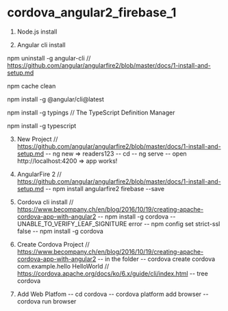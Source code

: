 # cordova_angular2_firebase_1



1. Node.js install

2. Angular cli install

npm uninstall -g angular-cli  // https://github.com/angular/angularfire2/blob/master/docs/1-install-and-setup.md

npm cache clean

npm install -g @angular/cli@latest

npm install -g typings   // The TypeScript Definition Manager

npm install -g typescript


3. New Project       // https://github.com/angular/angularfire2/blob/master/docs/1-install-and-setup.md
-- ng new <project-name> => readers123
-- cd <project-name> 
-- ng serve
-- open http://localhost:4200   => app works!

4. AngularFire 2  // https://github.com/angular/angularfire2/blob/master/docs/1-install-and-setup.md
-- npm install angularfire2 firebase --save

5. Cordova cli install   // https://www.becompany.ch/en/blog/2016/10/19/creating-apache-cordova-app-with-angular2
-- npm install -g cordova
-- UNABLE_TO_VERIFY_LEAF_SIGNITURE error
-- npm config set strict-ssl false
-- npm install -g cordova


6. Create Cordova Project  // https://www.becompany.ch/en/blog/2016/10/19/creating-apache-cordova-app-with-angular2
-- in the <project-name> folder
-- cordova create cordova com.example.hello HelloWorld  // https://cordova.apache.org/docs/ko/6.x/guide/cli/index.html
-- tree cordova

7. Add Web Platfom
-- cd cordova
-- cordova platform add browser
-- cordova run browser

